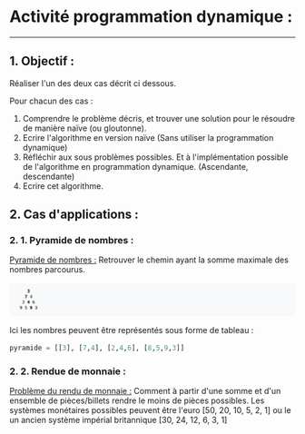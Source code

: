 # Activité programmation dynamique :

------

## 1. Objectif :

Réaliser l'un des deux cas décrit ci dessous.

Pour chacun des cas :

1. Comprendre le problème décris, et trouver une solution pour le résoudre de manière naïve (ou gloutonne).
2. Ecrire l'algorithme en version naïve (Sans utiliser la programmation dynamique)
3. Réfléchir aux sous problèmes possibles. Et à l'implémentation possible de l'algorithme en programmation dynamique. (Ascendante, descendante)
4. Ecrire cet algorithme.

## 2. Cas d'applications :

### 2. 1. Pyramide de nombres :

<u>Pyramide de nombres :</u> Retrouver le chemin ayant la somme maximale des nombres parcourus.

![image-20240404005435648](./Images/pyramide.png)

Ici les nombres peuvent être représentés sous forme de tableau : 

```python
pyramide = [[3], [7,4], [2,4,6], [8,5,9,3]]
```

### 2. 2. Rendue de monnaie :

<u>Problème du rendu de monnaie :</u> Comment à partir d'une somme et d'un ensemble de pièces/billets rendre le moins de pièces possibles. Les systèmes monétaires possibles peuvent être l'euro [50, 20, 10, 5, 2, 1] ou le un ancien système impérial britannique [30, 24, 12, 6, 3, 1]
